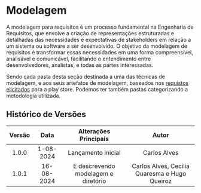 # Modelagem

A modelagem para requisitos é um processo fundamental na Engenharia de Requisitos, que envolve a criação de representações estruturadas e detalhadas das necessidades e expectativas de stakeholders em relação a um sistema ou software a ser desenvolvido. O objetivo da modelagem de requisitos é transformar essas necessidades em uma forma compreensível, analisável e comunicável, facilitando o entendimento entre desenvolvedores, analistas, e todas as partes interessadas.


Sendo cada pasta desta seção destinada a uma das técnicas de modelagem, e aos seus artefatos de modelagem, baseados nos [requistos elicitados](../elicitacao/elicitacao.md) para a play store. Podemos ter também pastas categorizando a metodologia utilizada.



## Histórico de Versões

| **Versão** | **Data** | **Alterações Principais** | **Autor** |
| :--: | :--: | :--: | :--: | 
| 1.0.0 | 1-08-2024 | Lançamento inicial | Carlos Alves|
| 1.0.1 | 16-08-2024 | E descrevendo modelagem e diretório | Carlos Alves, Cecília Quaresma e Hugo Queiroz |